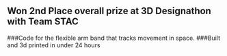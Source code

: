 ## Won 2nd Place overall prize at 3D Designathon with Team STAC 

###Code for the flexible arm band that tracks movement in space. 
###Built and 3d printed in under 24 hours
